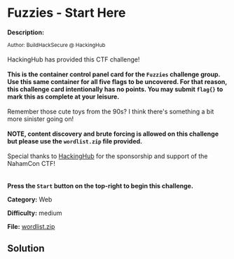 # Fuzzies - Start Here

**Description:**

<small>Author: BuildHackSecure @ HackingHub</small><br><br>HackingHub has provided this CTF challenge! <br><br> <b>This is the container control panel card for the <code>Fuzzies</code> challenge group. Use this same container for all five flags to be uncovered. For that reason, this challenge card intentionally has no points. You may submit <code>flag{}</code> to mark this as complete at your leisure.</b> <br><br> Remember those cute toys from the 90s? I think there's something a bit more sinister going on! <br><br> <b>NOTE, content discovery and brute forcing is allowed on this challenge but please use the <code>wordlist.zip</code> file provided.</b> <br><br> Special thanks to <a href="https://hackinghub.io/">HackingHub</a> for the sponsorship and support of the NahamCon CTF!  <br> <a href="https://hackinghub.io/"> </a> <br><br> <b>Press the <code>Start</code> button on the top-right to begin this challenge.</b>


**Category:** Web

**Difficulty:** medium

**File:** [wordlist.zip](wordlist.zip)

## Solution


